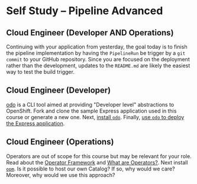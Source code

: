 # Self Study – Pipeline Advanced

## Cloud Engineer (Developer AND Operations)

Continuing with your application from yesterday, the goal today is to finish the pipeline implementation by having the `PipelineRun` be trigger by a `git commit` to your GitHub repository. Since you are focused on the deployment rather than the development, updates to the `README.md` are likely the easiest way to test the build trigger.

## Cloud Engineer (Developer)

[odo](https://docs.openshift.com/container-platform/4.7/cli_reference/developer_cli_odo/odo-release-notes.html) is a CLI tool aimed at providing "Developer level" abstractions to OpenShift. Fork and clone the sample Express application used in this course or generate a new one. Next, [install `odo`](https://docs.openshift.com/container-platform/4.7/cli_reference/developer_cli_odo/installing-odo.html). Finally, [use `odo` to deploy the Express application](https://docs.openshift.com/container-platform/4.7/cli_reference/developer_cli_odo/creating_and_deploying_applications_with_odo/creating-a-single-component-application-with-odo.html).

## Cloud Engineer (Operations)

Operators are out of scope for this course but may be relevant for your role. Read about the [Operator Framework](https://www.redhat.com/en/blog/introducing-operator-framework-building-apps-kubernetes) and [What are Operators?](https://docs.openshift.com/container-platform/4.7/operators/understanding/olm-what-operators-are.html). Next install [`opm`](https://docs.openshift.com/container-platform/4.7/cli_reference/opm-cli.html). Is it possible to host our own Catalog? If so, why would we care? Moreover, why would we use this approach?
